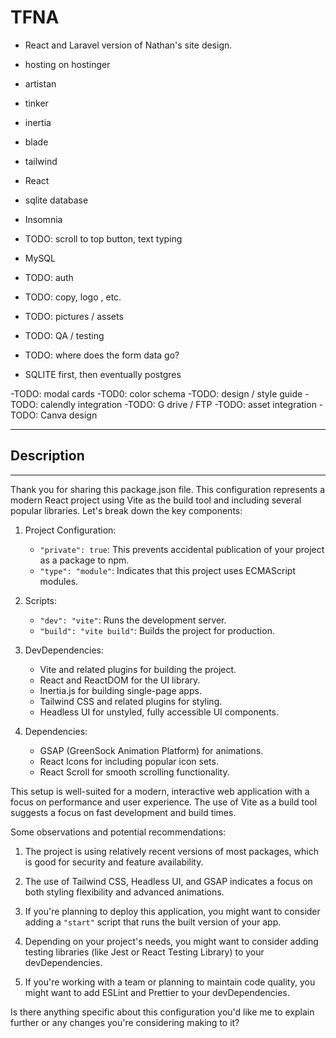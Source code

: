 # TFNA

- React and Laravel version of Nathan's site design.




- hosting on hostinger
- artistan
- tinker
- inertia
- blade
- tailwind
- React
- sqlite database
- Insomnia
- TODO: scroll to top button, text typing
- MySQL

- TODO: auth
- TODO: copy, logo , etc.
- TODO: pictures / assets
- TODO: QA / testing
- TODO: where does the form data go?
- SQLITE first, then eventually postgres

-TODO: modal cards
-TOD0: color schema
-TODO: design / style guide
-TODO: calendly integration
-TODO: G drive / FTP
-TODO: asset integration
-TODO: Canva design


---






## Description

----

Thank you for sharing this package.json file. This configuration represents a modern React project using Vite as the build tool and including several popular libraries. Let's break down the key components:

1. Project Configuration:
    - `"private": true`: This prevents accidental publication of your project as a package to npm.
    - `"type": "module"`: Indicates that this project uses ECMAScript modules.

2. Scripts:
    - `"dev": "vite"`: Runs the development server.
    - `"build": "vite build"`: Builds the project for production.

3. DevDependencies:
    - Vite and related plugins for building the project.
    - React and ReactDOM for the UI library.
    - Inertia.js for building single-page apps.
    - Tailwind CSS and related plugins for styling.
    - Headless UI for unstyled, fully accessible UI components.

4. Dependencies:
    - GSAP (GreenSock Animation Platform) for animations.
    - React Icons for including popular icon sets.
    - React Scroll for smooth scrolling functionality.

This setup is well-suited for a modern, interactive web application with a focus on performance and user experience. The use of Vite as a build tool suggests a focus on fast development and build times.

Some observations and potential recommendations:

1. The project is using relatively recent versions of most packages, which is good for security and feature availability.

2. The use of Tailwind CSS, Headless UI, and GSAP indicates a focus on both styling flexibility and advanced animations.

3. If you're planning to deploy this application, you might want to consider adding a `"start"` script that runs the built version of your app.

4. Depending on your project's needs, you might want to consider adding testing libraries (like Jest or React Testing Library) to your devDependencies.

5. If you're working with a team or planning to maintain code quality, you might want to add ESLint and Prettier to your devDependencies.

Is there anything specific about this configuration you'd like me to explain further or any changes you're considering making to it?
